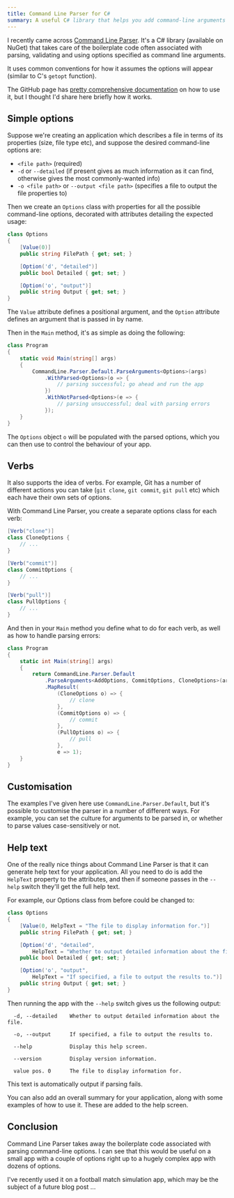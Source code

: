 ```yaml
---
title: Command Line Parser for C#
summary: A useful C# library that helps you add command-line arguments to your application.
---
```


I recently came across [Command Line
Parser](https://github.com/commandlineparser/commandline). It's a C# library
(available on NuGet) that takes care of the boilerplate code often associated
with parsing, validating and using options specified as command line arguments.

It uses common conventions for how it assumes the options will appear (similar
to C's `getopt` function).

The GitHub page has [pretty comprehensive
documentation](https://github.com/commandlineparser/commandline/wiki) on how to
use it, but I thought I'd share here briefly how it works.

## Simple options

Suppose we're creating an application which describes a file in terms of its
properties (size, file type etc), and suppose the desired command-line options
are:

- `<file path>` (required)
- `-d` or `--detailed` (if present gives as much information as it can find,
  otherwise gives the most commonly-wanted info)
- `-o <file path>` or `--output <file path>` (specifies a file to output the
  file properties to)

Then we create an `Options` class with properties for all the possible
command-line options, decorated with attributes detailing the expected usage:

```cs
class Options
{
    [Value(0)]
    public string FilePath { get; set; }

    [Option('d', "detailed")]
    public bool Detailed { get; set; }

    [Option('o', "output")]
    public string Output { get; set; }
}
```

The `Value` attribute defines a positional argument, and the `Option` attribute
defines an argument that is passed in by name.

Then in the `Main` method, it's as simple as doing the following:

```cs
class Program
{
    static void Main(string[] args)
    {
        CommandLine.Parser.Default.ParseArguments<Options>(args)
            .WithParsed<Options>(o => {
                // parsing successful; go ahead and run the app
            })
            .WithNotParsed<Options>(e => {
                // parsing unsuccessful; deal with parsing errors
            });
    }
}
```

The `Options` object `o` will be populated with the parsed options, which you
can then use to control the behaviour of your app.

## Verbs

It also supports the idea of verbs. For example, Git has a number of different
actions you can take (`git clone`, `git commit`, `git pull` etc) which each have
their own sets of options.

With Command Line Parser, you create a separate options class for each verb:

```cs
[Verb("clone")]
class CloneOptions {
    // ...
}

[Verb("commit")]
class CommitOptions {
    // ...
}

[Verb("pull")]
class PullOptions {
    // ...
}
```

And then in your `Main` method you define what to do for each verb, as well as
how to handle parsing errors:

```cs
class Program
{
    static int Main(string[] args)
    {
        return CommandLine.Parser.Default
            .ParseArguments<AddOptions, CommitOptions, CloneOptions>(args)
            .MapResult(
                (CloneOptions o) => {
                    // clone
                },
                (CommitOptions o) => {
                    // commit
                },
                (PullOptions o) => {
                    // pull
                },
                e => 1);
    }
}
```

## Customisation

The examples I've given here use `CommandLine.Parser.Default`, but it's possible
to customise the parser in a number of different ways. For example, you can set
the culture for arguments to be parsed in, or whether to parse values
case-sensitively or not.

## Help text

One of the really nice things about Command Line Parser is that it can generate
help text for your application. All you need to do is add the `HelpText`
property to the attributes, and then if someone passes in the `--help` switch
they'll get the full help text.

For example, our Options class from before could be changed to:

```cs
class Options
{
    [Value(0, HelpText = "The file to display information for.")]
    public string FilePath { get; set; }

    [Option('d', "detailed",
        HelpText = "Whether to output detailed information about the file.")]
    public bool Detailed { get; set; }

    [Option('o', "output",
        HelpText = "If specified, a file to output the results to.")]
    public string Output { get; set; }
}
```

Then running the app with the `--help` switch gives us the following output:

```
  -d, --detailed    Whether to output detailed information about the file.

  -o, --output      If specified, a file to output the results to.

  --help            Display this help screen.

  --version         Display version information.

  value pos. 0      The file to display information for.
```

This text is automatically output if parsing fails.

You can also add an overall summary for your application, along with some
examples of how to use it. These are added to the help screen.

## Conclusion

Command Line Parser takes away the boilerplate code associated with parsing
command-line options. I can see that this would be useful on a small app with a
couple of options right up to a hugely complex app with dozens of options.

I've recently used it on a football match simulation app, which may be the
subject of a future blog post ...
